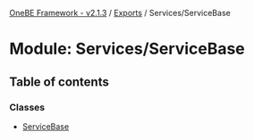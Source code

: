 [OneBE Framework - v2.1.3](../README.md) / [Exports](../modules.md) / Services/ServiceBase

# Module: Services/ServiceBase

## Table of contents

### Classes

- [ServiceBase](../classes/Services_ServiceBase.ServiceBase.md)
